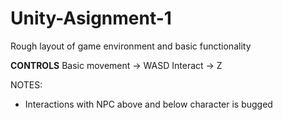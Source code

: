 # Unity-Asignment-1
Rough layout of game environment and basic functionality

**CONTROLS**
Basic movement -> WASD
Interact -> Z

NOTES: 
- Interactions with NPC above and below character is bugged

